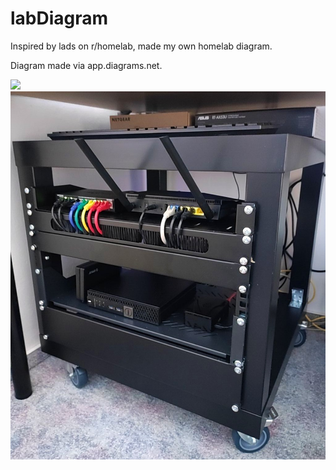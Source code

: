 # labDiagram
Inspired by lads on r/homelab, made my own homelab diagram.

Diagram made via app.diagrams.net.

<img src="./bmarlab_present.drawio.png">
<img src="./lab.jpg">
